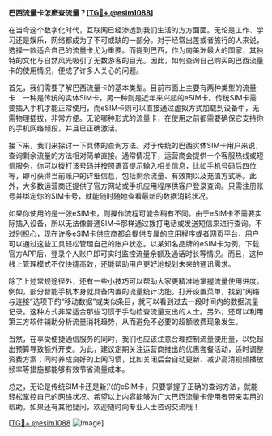**巴西流量卡怎麽查流量？[[TG💪+ @esim1088](https://t.me/s/esim1088)]**

在当今这个数字化时代，互联网已经渗透到我们生活的方方面面。无论是工作、学习还是娱乐，网络都成为了不可或缺的一部分。对于经常出差或者旅行的人来说，选择一款适合自己的流量卡尤为重要。而提到巴西，作为南美洲最大的国家，其独特的文化与自然风光吸引了无数游客的目光。因此，如何查询自己购买的巴西流量卡的使用情况，便成了许多人关心的问题。

首先，我们需要了解巴西流量卡的基本类型。目前市面上主要有两种类型的流量卡：一种是传统的实体SIM卡，另一种则是近年来兴起的eSIM卡。传统SIM卡需要插入手机才能正常使用，而eSIM卡则可以直接通过虚拟方式加载到设备中，无需物理插拔，非常方便。无论哪种形式的流量卡，在使用之前都需要确保它支持你的手机网络频段，并且已正确激活。

接下来，我们来探讨一下具体的查询方法。对于传统的巴西实体SIM卡用户来说，查询剩余流量的方法相对简单直接。通常情况下，运营商会提供一个客服热线或短信服务，你可以拨打该号码并按照语音提示输入相关信息，比如手机号码后四位等，即可获得当前账户的详细信息，包括剩余流量、有效期以及充值方式等。此外，大多数运营商还提供了官方网站或手机应用程序供客户登录查询。只需注册账号并绑定你的SIM卡号，就能随时随地查看最新的数据消耗状况。

如果你使用的是一张eSIM卡，则操作流程可能会稍有不同。由于eSIM卡不需要实际插入设备，所以无法像普通SIM卡那样通过拨打电话或发送短信来进行查询。不过别担心，现在许多eSIM卡供应商都会提供专属的应用程序或者网页平台，用户可以通过这些工具轻松管理自己的账户状态。以某知名品牌的eSIM卡为例，下载官方APP后，登录个人账户即可实时监控流量余额及通话时长等情况。而且，这种线上管理模式不仅快捷高效，还能帮助用户更好地规划未来的通讯需求。

除了上述常规途径外，还有一些小技巧可以帮助大家更精准地掌握流量使用进度。例如，部分智能手机本身就具备内置的流量统计功能。打开设置菜单，找到“网络与连接”选项下的“移动数据”或类似条目，就可以看到过去一段时间内的数据流量记录。这种方式非常适合那些习惯于手动检查流量支出的人士。另外，还可以利用第三方软件辅助分析流量消耗趋势，从而避免不必要的超额收费现象发生。

当然，在享受便捷通信服务的同时，我们也应该注意合理控制流量使用量，以免超出预算导致额外开支。为此，建议定期关注运营商推出的优惠套餐活动，适时调整资费方案；同时养成良好的上网习惯，比如关闭后台自动更新、减少高清视频播放频率等措施都能够有效节省流量成本。

总之，无论是传统SIM卡还是新兴的eSIM卡，只要掌握了正确的查询方法，就能轻松掌控自己的网络状况。希望以上内容能够为广大巴西流量卡使用者带来实用的帮助。如果还有其他疑问，欢迎随时向专业人士咨询交流哦！

[[TG💪+ @esim1088](https://t.me/s/esim1088) ![Image](https://i.postimg.cc/4NQfJmqS/Snipaste-2025-05-13-00-14-12.png)]